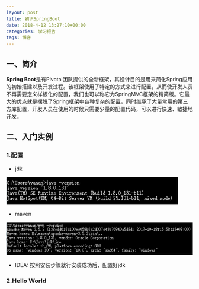 ```yaml
---
layout: post
title: 初识SpringBoot
date: 2018-4-12 13:27:10+00:00
categories: 学习报告
tags: 博客
---
```

## 一、简介

**Spring Boot**是有Pivotal团队提供的全新框架，其设计目的是用来简化Spring应用的初始搭建以及开发过程。该框架使用了特定的方式来进行配置，从而使开发人员不再需要定义样板化的配置，我们也可以称它为SpringMVC框架的精简版。它最大的优点就是摆脱了Spring框架中各种复杂的配置，同时继承了大量常用的第三方库配置，开发人员在使用的时候只需要少量的配置代码，可以进行快速、敏捷地开发。

## 二、入门实例

### 1.配置
* jdk

![](https://github.com/south270/south270.github.io/blob/master/image/report1/1.png)
* maven

![](https://github.com/south270/south270.github.io/blob/master/image/report1/2.png)
* IDEA: 按照安装步骤就行安装成功后，配置好jdk

### 2.Hello World

